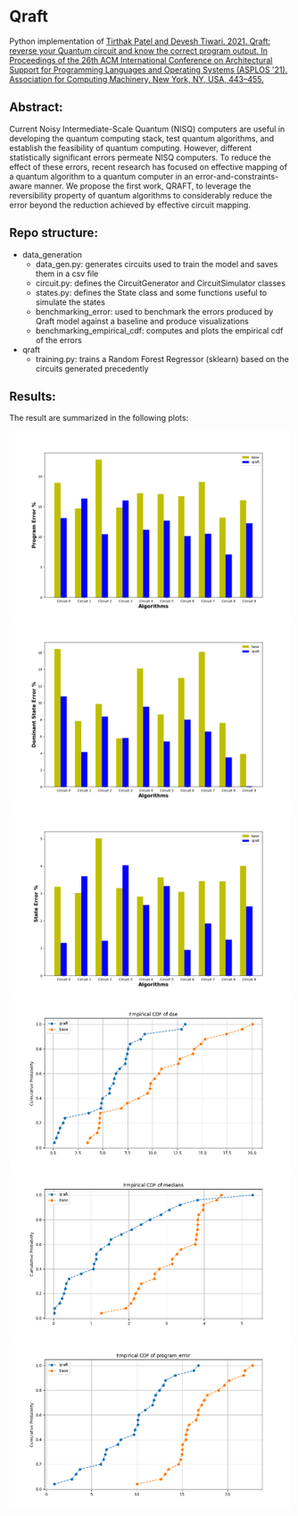 # Qraft

Python implementation of [Tirthak Patel and Devesh Tiwari. 2021. Qraft: reverse your Quantum circuit and know the correct program output. In Proceedings of the 26th ACM International Conference on Architectural Support for Programming Languages and Operating Systems (ASPLOS '21). Association for Computing Machinery, New York, NY, USA, 443–455.](https://par.nsf.gov/servlets/purl/10309262)


## Abstract:

Current Noisy Intermediate-Scale Quantum (NISQ) computers are useful in developing the quantum computing stack, test quantum algorithms, and establish the feasibility of quantum computing. However, different statistically significant errors permeate NISQ computers. To reduce the effect of these errors, recent research has focused on effective mapping of a quantum algorithm to a quantum computer in an error-and-constraints-aware manner. We propose the first work, QRAFT, to leverage the reversibility property of quantum algorithms to considerably reduce the error beyond the reduction achieved by effective circuit mapping.


## Repo structure:
- data_generation
    - data_gen.py: generates circuits used to train the model and saves them in a csv file
    - circuit.py: defines the CircuitGenerator and CircuitSimulator classes
    - states.py: defines the State class and some functions useful to simulate the states
    - benchmarking_error: used to benchmark the errors produced by Qraft model against a baseline and produce visualizations
    - benchmarking_empirical_cdf: computes and plots the empirical cdf of the errors
- qraft
    - training.py: trains a Random Forest Regressor (sklearn) based on the circuits generated precedently

## Results:
The result are summarized in the following plots:

![](error_plots/dominant_states.png)
![](error_plots/program.png)
![](error_plots/states.png)
![](ecdf_plots/dse_ecdf.png)
![](ecdf_plots/medians_ecdf.png)
![](ecdf_plots/program_error_ecdf.png)